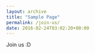 ```yaml
---
layout: archive
title: "Sample Page"
permalink: /join-us/
date: 2016-02-24T03:02:20+00:00
---
```


Join us :D